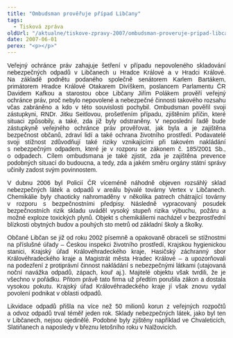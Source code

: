 ```yaml
---
title: "Ombudsman prověřuje případ Libčany"
tags:
  - Tisková zpráva
oldUrl: "/aktualne/tiskove-zpravy-2007/ombudsman-proveruje-pripad-libcany"
date: 2007-06-01
perex: "<p></p>"
---
```


<!-- imported from the old website -->

<p class="Normln" style="TEXT-ALIGN: justify; MARGIN-TOP: 6pt"><span style="FONT-FAMILY: Arial,sans-serif">Veřejný ochránce práv zahajuje šetření v případu nepovoleného skladování nebezpečných odpadů v </span><span style="FONT-FAMILY: Arial,sans-serif">Libčanech</span><span style="FONT-FAMILY: Arial,sans-serif"> u Hradce Králové a v Hradci Králové. Na základě podnětu podaného společně senátorem Karlem Bartákem, primátorem Hradce Králové Otakarem </span><span style="FONT-FAMILY: Arial,sans-serif">Divíškem</span><span style="FONT-FAMILY: Arial,sans-serif">, poslancem Parlamentu ČR Davidem Kafkou a starostou obce </span><span style="FONT-FAMILY: Arial,sans-serif">Libčany</span><span style="FONT-FAMILY: Arial,sans-serif"> Jiřím Polákem prověří veřejný ochránce práv, proč nebylo nepovolené a nebezpečné činnosti takového rozsahu včas zabráněno a kdo v této souvislosti pochybil. </span><span style="FONT-FAMILY: Arial,sans-serif">Ombudsman pověřil svoji zástupkyni, RNDr. Jitku </span><span style="FONT-FAMILY: Arial,sans-serif">Seitlovou</span><span style="FONT-FAMILY: Arial,sans-serif">, prošetřením případu, zjištěním </span><span style="FONT-FAMILY: Arial,sans-serif">příčin, které situaci způsobily, a také, zda již byly odstraněny. V neposlední řadě bude </span><span style="FONT-FAMILY: Arial,sans-serif">zástupkyně veřejného ochránce práv</span><span style="FONT-FAMILY: Arial,sans-serif"> prověřovat, jak byla a je zajištěna bezpečnost občanů, zdraví lidí a také ochrana životního prostředí. Podavatelé svoji stížnost zdůvodňují také riziky vznikajícími při takovém nakládání s nebezpečným odpadem, které je v rozporu se zákonem č. 185/2001 Sb., o odpadech. </span><span style="FONT-FAMILY: Arial,sans-serif">Cílem ombudsmana je také zjistit, zda je zajištěna prevence podobných situací do budoucna, a tedy, zda a jakém směru orgány státní správy učinily zadost svým povinnostem.</span></p><p class="Normln" style="TEXT-ALIGN: justify; MARGIN-TOP: 6pt"><span style="FONT-FAMILY: Arial,sans-serif">V dubnu 2006 byl Policií ČR víceméně náhodně objeven rozsáhlý sklad nebezpečných látek a odpadů v areálu bývalé továrny </span><span style="FONT-FAMILY: Arial,sans-serif">Vertex</span><span style="FONT-FAMILY: Arial,sans-serif"> v </span><span style="FONT-FAMILY: Arial,sans-serif">Libčanech</span><span style="FONT-FAMILY: Arial,sans-serif">. Chemikálie byly chaoticky nahromaděny v několika patrech chátrající </span><span style="FONT-FAMILY: Arial,sans-serif">továrny</span><span style="FONT-FAMILY: Arial,sans-serif"> v rozporu </span><span style="FONT-FAMILY: Arial,sans-serif">s</span><span style="FONT-FAMILY: Arial,sans-serif"> bezpečnostními předpisy. </span><span style="FONT-FAMILY: Arial,sans-serif">Následně vypracovaný p</span><span style="FONT-FAMILY: Arial,sans-serif">osudek bezpečnostních rizik </span><span style="FONT-FAMILY: Arial,sans-serif">skladu </span><span style="FONT-FAMILY: Arial,sans-serif">uváděl vysoký stupeň rizika </span><span style="FONT-FAMILY: Arial,sans-serif">výbuchu, </span><span style="FONT-FAMILY: Arial,sans-serif">požáru </span><span style="FONT-FAMILY: Arial,sans-serif">a možné exploze</span><span style="FONT-FAMILY: Arial,sans-serif"> toxických plynů. </span><span style="FONT-FAMILY: Arial,sans-serif">O</span><span style="FONT-FAMILY: Arial,sans-serif">bjekt s chemikáliemi nacház</span><span style="FONT-FAMILY: Arial,sans-serif">el</span><span style="FONT-FAMILY: Arial,sans-serif"> v bezprostřední blízkosti obytných budov a pouhých sto metrů od základní školy a školky.</span></p><p class="Normln" style="TEXT-ALIGN: justify; MARGIN-TOP: 6pt"><span style="FONT-FAMILY: Arial,sans-serif">Občané </span><span style="FONT-FAMILY: Arial,sans-serif">Libčan</span><span style="FONT-FAMILY: Arial,sans-serif"> se již od roku 2002 písemně a opakovaně obraceli se stížnostmi na příslušné úřady – Českou inspekci životního prostředí, Krajskou hygienickou stanici, Krajský úřad Královéhradeckého kraje, Hasičský záchranný sbor Královéhradeckého kraje a Magistrát města Hradec Králové – a upozorňovali na podezření z protiprávní činnost nakládání s nebezpečnými látkami (utajovaná noční navážka odpadů, zápac</span><span style="FONT-FAMILY: Arial,sans-serif">h, kouř aj.). Majitelé objektu </span><span style="FONT-FAMILY: Arial,sans-serif">však tvrdili, že je všechno v pořádku. Přitom právě tato firma už předtím porušila zákon a dostala vysokou pokutu. Krajský úřad Královéhradeckého kraje jí však znovu vydal povolení podnikat v oblasti odpadů.</span></p><p class="Normln" style="TEXT-ALIGN: justify; MARGIN-TOP: 6pt"><span style="FONT-FAMILY: Arial,sans-serif">Likvidace odpadů přišla na více než 50 milionů korun z veřejných rozpočtů a odvoz odpadů trval téměř jeden rok. Sklady nebezpečných látek, jako byl ten v </span><span style="FONT-FAMILY: Arial,sans-serif">Libčanech</span><span style="FONT-FAMILY: Arial,sans-serif">, nejsou ojedinělé. Podobné byly zjištěny například ve Chvaleticích, Slatiňanech a naposledy v březnu letošního roku v </span><span style="FONT-FAMILY: Arial,sans-serif">Nalžovicích</span><span style="FONT-FAMILY: Arial,sans-serif">.</span></p><p class="Normln"> </p>
